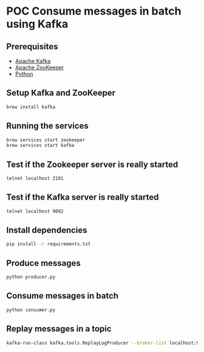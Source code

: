 # POC Consume messages in batch using Kafka

## Prerequisites
- [Apache Kafka](http://kafka.apache.org)
- [Apache ZooKeeper](https://zookeeper.apache.org)
- [Python](https://www.python.org)

## Setup Kafka and ZooKeeper
```bash
brew install kafka
```

## Running the services
```bash
brew services start zookeeper
brew services start kafka
```

## Test if the Zookeeper server is really started
```bash
telnet localhost 2181
```

## Test if the Kafka server is really started
```bash
telnet localhost 9092
```

## Install dependencies
```bash
pip install -r requirements.txt
```

## Produce messages
```bash
python producer.py
```
## Consume messages in batch
```bash
python consumer.py
```

## Replay messages in a topic
```bash
kafka-run-class kafka.tools.ReplayLogProducer --broker-list localhost:9092 --inputtopic events.created
```